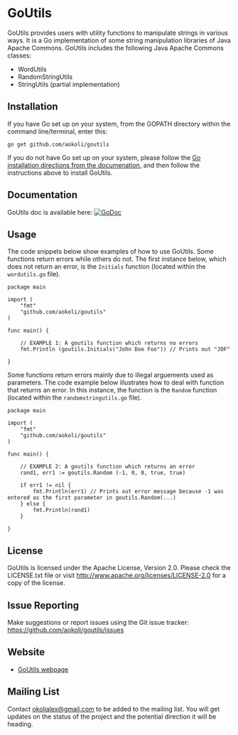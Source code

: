 GoUtils
===========

GoUtils provides users with utility functions to manipulate strings in various ways. It is a Go implementation of some 
string manipulation libraries of Java Apache Commons. GoUtils includes the following Java Apache Commons classes:
* WordUtils    
* RandomStringUtils  
* StringUtils (partial implementation)

## Installation
If you have Go set up on your system, from the GOPATH directory within the command line/terminal, enter this:

	go get github.com/aokoli/goutils
    
If you do not have Go set up on your system, please follow the [Go installation directions from the documenation](http://golang.org/doc/install), and then follow the instructions above to install GoUtils.


## Documentation 
GoUtils doc is available here: [![GoDoc](https://godoc.org/github.com/aokoli/goutils?status.png)](https://godoc.org/github.com/aokoli/goutils)


## Usage
The code snippets below show examples of how to use GoUtils. Some functions return errors while others do not. The first instance below, which does not return an error, is the `Initials` function (located within the `wordutils.go` file).

    package main
    
    import (
        "fmt"
    	"github.com/aokoli/goutils"
    )
    
    func main() {

    	// EXAMPLE 1: A goutils function which returns no errors
        fmt.Println (goutils.Initials("John Doe Foo")) // Prints out "JDF"

    }
Some functions return errors mainly due to illegal arguements used as parameters. The code example below illustrates how to deal with function that returns an error. In this instance, the function is the `Random` function (located within the `randomstringutils.go` file).

    package main
    
    import (
        "fmt"
        "github.com/aokoli/goutils"
    )
    
    func main() {

        // EXAMPLE 2: A goutils function which returns an error
        rand1, err1 := goutils.Random (-1, 0, 0, true, true)  

        if err1 != nil { 
			fmt.Println(err1) // Prints out error message because -1 was entered as the first parameter in goutils.Random(...)
		} else {
			fmt.Println(rand1) 
		}

    }

## License
GoUtils is licensed under the Apache License, Version 2.0. Please check the LICENSE.txt file or visit http://www.apache.org/licenses/LICENSE-2.0 for a copy of the license. 

## Issue Reporting
Make suggestions or report issues using the Git issue tracker: https://github.com/aokoli/goutils/issues

## Website
* [GoUtils webpage](http://aokoli.github.io/goutils/)

## Mailing List
Contact [okolialex@gmail.com](mailto:okolialex@mail.com) to be added to the mailing list. You will get updates on the 
status of the project and the potential direction it will be heading.

